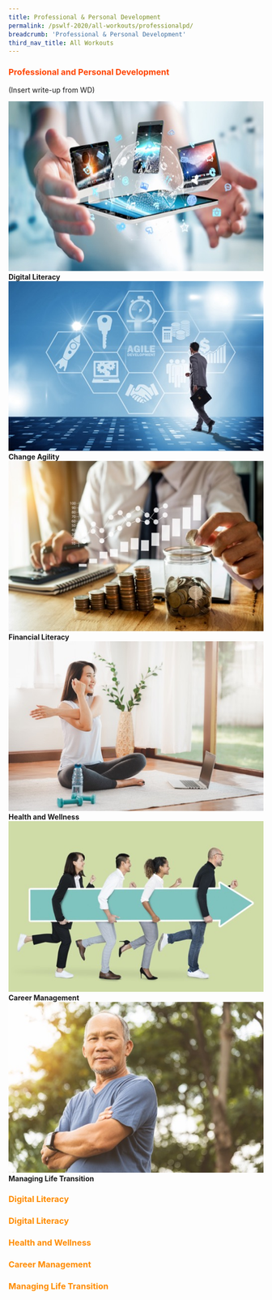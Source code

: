 ```yaml
---
title: Professional & Personal Development
permalink: /pswlf-2020/all-workouts/professionalpd/
breadcrumb: 'Professional & Personal Development'
third_nav_title: All Workouts
---
```

### <font color="orangered"><b>Professional and Personal Development</b></font>
(Insert write-up from WD)
<div class="row">
    <div class="col is-1">
    </div>
    <div class="col is-3">
	     <figure style="margin:0;">
	     <img src="/images/digitalliteracy.jpg">
		     <figcaption><b>Digital Literacy</b></figcaption>
		</figure>
    </div>
    <div class="col is-3">
	    <figure style="margin:0;">
	     <img src="/images/changeagility.jpg">		    <figcaption><b>Change Agility</b></figcaption>
		</figure>
    </div>
    <div class="col is-3">
	    <figure style="margin:0;">
	     <img src="/images/financialliteracy.jpg">			    <figcaption><b>Financial Literacy</b></figcaption>
		</figure>
    </div>
    <div class="col is-2">
    </div>
</div>

<div class="row">
    <div class="col is-4">
	     <figure style="margin:0;">
		<a href="#health"><img src="/images/health1.jpg"></a>
		     <figcaption><b>Health and Wellness</b></figcaption>
		</figure>
    </div>
    <div class="col is-4">
	    <figure style="margin:0;">
		<a href="#career"><img src="/images/careermanagement1.jpg"></a>
		    <figcaption><b>Career Management</b></figcaption>
		</figure>
    </div>
    <div class="col is-4">
	    <figure style="margin:0;">
		<a href="#life"><img src="/images/lifetransition.jpg"></a>		    
		    <figcaption><b>Managing Life Transition</b></figcaption>
		</figure>
    </div>
</div>


### <font color="darkorange"><b>Digital Literacy</b></font><a name="digital"></a>

### <font color="darkorange"><b>Digital Literacy</b></font><a name="digital"></a>

### <font color="darkorange"><b>Health and Wellness</b></font><a name="health"></a>

### <font color="darkorange"><b>Career Management</b></font><a name="career"></a>

### <font color="darkorange"><b>Managing Life Transition</b></font><a name="life"></a>
